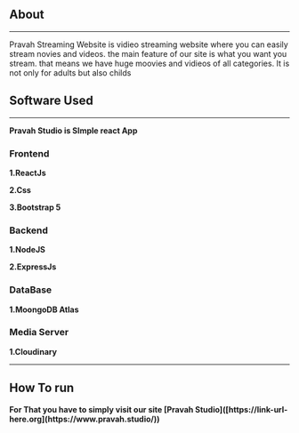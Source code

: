 <b><h2>About</h2></b>
<hr>
Pravah Streaming Website is vidieo streaming website where you can easily stream novies and videos.
the main feature of our site is what you want you stream. that means we have huge moovies and vidieos of all categories. It is not only for adults but also childs

<b><h2>Software Used</h2><b>
  <hr>
  Pravah Studio is SImple react App
<div>
    <b><h3>Frontend</h3></b><p>1.ReactJs</p>
      <p>2.Css</p>
      <p>3.Bootstrap 5</p>
    <b><h3>Backend</h3></b>
      <p>1.NodeJS</p>
      <p>2.ExpressJs</p>
     <b><h3>DataBase</h3></b>
      <p>1.MoongoDB Atlas</p>
     <b><h3>Media Server</h3></b>
      <p>1.Cloudinary</p>
</div>
<hr>
  <b><h2>How To run</h2></b>
  For That you have to simply visit our site [Pravah Studio]([https://link-url-here.org](https://www.pravah.studio/))

  
